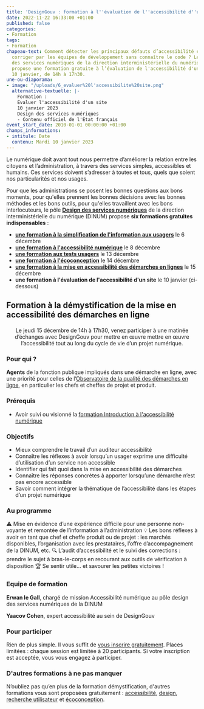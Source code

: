 ```yaml
---
title: 'DesignGouv : formation à l''évaluation de l''accessibilité d''un site'
date: 2022-11-22 16:33:00 +01:00
published: false
categories:
- Formation
tags:
- Formation
chapeau-text: Comment détecter les principaux défauts d’accessibilité et les faire
  corriger par les équipes de développement sans connaître le code ? Le pôle Design
  des services numériques de la direction interministérielle du numérique (DINUM)
  propose une formation gratuite à l’évaluation de l'accessibilité d'un site, le mardi
  10 janvier, de 14h à 17h30.
une-ou-diaporama:
- image: "/uploads/6_evaluer%20l'accessibilite%20site.png"
  alternative-textuelle: |-
    Formation :
    Evaluer l'accessibilité d'un site
    10 janvier 2023
    Design des services numériques
    - Contenu officiel de l'Etat français
event_start_date: 2010-01-01 00:00:00 +01:00
champs_informations:
- intitule: Date
  contenu: Mardi 10 janvier 2023
---
```


Le numérique doit avant tout nous permettre d’améliorer la relation entre les citoyens et l’administration, à travers des services simples, accessibles et humains. Ces services doivent s’adresser à toutes et tous, quels que soient nos particularités et nos usages.

Pour que les administrations se posent les bonnes questions aux bons moments, pour qu'elles prennent les bonnes décisions avec les bonnes méthodes et les bons outils, pour qu'elles travaillent avec les bons interlocuteurs, le pôle [**Design des services numériques**](https://design.numerique.gouv.fr/ "Design des services numériques - Lien externe") de la direction interministérielle du numérique (DINUM) propose **six formations gratuites indispensables** : 
* **[une formation à la simplification de l'information aux usagers](https://www.numerique.gouv.fr/agenda/designgouv-formation-simplification-langage-demarches/)** le 6 décembre
* **[une formation à l'accessibilité numérique](https://www.numerique.gouv.fr/agenda/designgouv-formation-accessibilite-numerique-2022/)** le 8 décembre
* **[une formation aux tests usagers](https://www.numerique.gouv.fr/agenda/designgouv-formation-a-la-pratique-des-tests-usagers/)** le 13 décembre
* **[une formation à l'écoconception](https://www.numerique.gouv.fr/agenda/designgouv-formation-ecoconception-2022/)** le 14 décembre
* **[une formation à la mise en accessibilité des démarches en lignes](https://www.numerique.gouv.fr/agenda/designgouv-formation-accessibilite-demarches-2022/)** le 15 décembre
* **une formation à l'évaluation de l'accessibilité d'un site** le 10 janvier (ci-dessous)

<h2 class="text-center">Formation à la démystification de la mise en accessibilité des démarches en ligne</h2>
<div class="encadre"> <p style="margin-top: 20px; text-align:center;">Le jeudi 15 décembre de 14h à 17h30, venez participer à une matinée d’échanges avec DesignGouv pour mettre en œuvre mettre en œuvre l’accessibilité tout au long du cycle de vie d’un projet numérique.</p> </div>

<h3 class="h2">Pour qui ?</h3>

**Agents** de la fonction publique impliqués dans une démarche en ligne, avec une priorité pour celles de l’[Observatoire de la qualité des démarches en ligne](https://observatoire.numerique.gouv.fr/), en particulier les chefs et cheffes de projet et produit.

<h3 class="h2">Prérequis</h3>

* Avoir suivi ou visionné la [formation Introduction à l'accessibilité numérique](https://design.numerique.gouv.fr/formations/accessibilite/introduction-accessibilite-numerique/)

<h3 class="h2">Objectifs</h3>

* Mieux comprendre le travail d’un auditeur accessibilité
* Connaître les réflexes à avoir lorsqu’un usager exprime une difficulté d’utilisation d’un service non accessible
* Identifier qui fait quoi dans la mise en accessibilité des démarches
* Connaître les réponses concrètes à apporter lorsqu’une démarche n’est pas encore accessible
* Savoir comment intégrer la thématique de l’accessibilité dans les étapes d’un projet numérique

<h3 class="h2">Au programme</h3>

⚠️ Mise en évidence d’une expérience difficile pour une personne non-voyante et remontée de l’information à l’administration
💡 Les bons réflexes à avoir en tant que chef et cheffe produit ou de projet : les marchés disponibles, l’organisation avec les prestataires, l’offre d’accompagnement de la DINUM, etc.
🔍 L’audit d’accessibilité et le suivi des corrections : prendre le sujet à bras-le-corps en recourant aux outils de vérification à disposition
🏆 Se sentir utile… et savourer les petites victoires !

<h3 class="h2">Equipe de formation</h3>

**Erwan le Gall**, chargé de mission Accessibilité numérique au pôle design des services numériques de la DINUM

**Yaacov Cohen**, expert accessibilité au sein de DesignGouv

<h3 class="h2">Pour participer</h3>

Rien de plus simple. Il vous suffit de [vous inscrire gratuitement](https://design.numerique.gouv.fr/formations/accessibilite/atelier-demystifier-accessibilite/). Places limitées : chaque session est limitée à 20 participants. Si votre inscription est acceptée, vous vous engagez à participer.

<div class="encadre noir"> <h3>D'autres formations à ne pas manquer</h3> <p>N’oubliez pas qu’en plus de la formation démystification, d'autres formations vous sont proposées gratuitement : <a href="https://design.numerique.gouv.fr/formations/accessibilite/">accessibilité</a>, <a href="https://design.numerique.gouv.fr/formations/design/">design</a>, <a href="https://design.numerique.gouv.fr/formations/recherche-utilisateur/">recherche utilisateur</a> et <a href="https://design.numerique.gouv.fr/formations/ecoconception/">écoconception</a>.</p> </div>